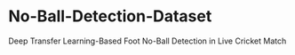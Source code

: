 # No-Ball-Detection-Dataset
Deep Transfer Learning-Based Foot No-Ball Detection in Live Cricket Match

